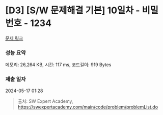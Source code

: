 # [D3] [S/W 문제해결 기본] 10일차 - 비밀번호 - 1234 

[문제 링크](https://swexpertacademy.com/main/code/problem/problemDetail.do?contestProbId=AV14_DEKAJcCFAYD) 

### 성능 요약

메모리: 26,264 KB, 시간: 117 ms, 코드길이: 919 Bytes

### 제출 일자

2024-05-17 01:28



> 출처: SW Expert Academy, https://swexpertacademy.com/main/code/problem/problemList.do